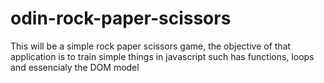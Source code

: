 # odin-rock-paper-scissors

This will be a simple rock paper scissors game, the objective of that application is to
train simple things in javascript such has functions, loops and essencialy the DOM model
